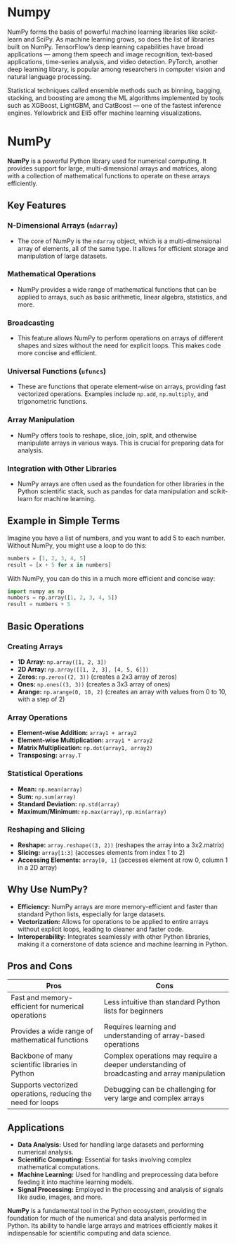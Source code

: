 # Numpy

NumPy forms the basis of powerful machine learning libraries like scikit-learn and SciPy. As machine learning grows, so does the list of libraries built on NumPy. TensorFlow’s deep learning capabilities have broad applications — among them speech and image recognition, text-based applications, time-series analysis, and video detection. PyTorch, another deep learning library, is popular among researchers in computer vision and natural language processing.


Statistical techniques called ensemble methods such as binning, bagging, stacking, and boosting are among the ML algorithms implemented by tools such as XGBoost, LightGBM, and CatBoost — one of the fastest inference engines. Yellowbrick and Eli5 offer machine learning visualizations.

# NumPy

**NumPy** is a powerful Python library used for numerical computing. It provides support for large, multi-dimensional arrays and matrices, along with a collection of mathematical functions to operate on these arrays efficiently.

## Key Features

### N-Dimensional Arrays (`ndarray`)
- The core of NumPy is the `ndarray` object, which is a multi-dimensional array of elements, all of the same type. It allows for efficient storage and manipulation of large datasets.

### Mathematical Operations
- NumPy provides a wide range of mathematical functions that can be applied to arrays, such as basic arithmetic, linear algebra, statistics, and more.

### Broadcasting
- This feature allows NumPy to perform operations on arrays of different shapes and sizes without the need for explicit loops. This makes code more concise and efficient.

### Universal Functions (`ufuncs`)
- These are functions that operate element-wise on arrays, providing fast vectorized operations. Examples include `np.add`, `np.multiply`, and trigonometric functions.

### Array Manipulation
- NumPy offers tools to reshape, slice, join, split, and otherwise manipulate arrays in various ways. This is crucial for preparing data for analysis.

### Integration with Other Libraries
- NumPy arrays are often used as the foundation for other libraries in the Python scientific stack, such as pandas for data manipulation and scikit-learn for machine learning.

## Example in Simple Terms

Imagine you have a list of numbers, and you want to add 5 to each number. Without NumPy, you might use a loop to do this:

```python
numbers = [1, 2, 3, 4, 5]
result = [x + 5 for x in numbers]
```

With NumPy, you can do this in a much more efficient and concise way:

```python
import numpy as np
numbers = np.array([1, 2, 3, 4, 5])
result = numbers + 5
```

## Basic Operations

### Creating Arrays
- **1D Array:** `np.array([1, 2, 3])`
- **2D Array:** `np.array([[1, 2, 3], [4, 5, 6]])`
- **Zeros:** `np.zeros((2, 3))` (creates a 2x3 array of zeros)
- **Ones:** `np.ones((3, 3))` (creates a 3x3 array of ones)
- **Arange:** `np.arange(0, 10, 2)` (creates an array with values from 0 to 10, with a step of 2)

### Array Operations
- **Element-wise Addition:** `array1 + array2`
- **Element-wise Multiplication:** `array1 * array2`
- **Matrix Multiplication:** `np.dot(array1, array2)`
- **Transposing:** `array.T`

### Statistical Operations
- **Mean:** `np.mean(array)`
- **Sum:** `np.sum(array)`
- **Standard Deviation:** `np.std(array)`
- **Maximum/Minimum:** `np.max(array)`, `np.min(array)`

### Reshaping and Slicing
- **Reshape:** `array.reshape((3, 2))` (reshapes the array into a 3x2.matrix)
- **Slicing:** `array[1:3]` (accesses elements from index 1 to 2)
- **Accessing Elements:** `array[0, 1]` (accesses element at row 0, column 1 in a 2D array)

## Why Use NumPy?

- **Efficiency:** NumPy arrays are more memory-efficient and faster than standard Python lists, especially for large datasets.
- **Vectorization:** Allows for operations to be applied to entire arrays without explicit loops, leading to cleaner and faster code.
- **Interoperability:** Integrates seamlessly with other Python libraries, making it a cornerstone of data science and machine learning in Python.

## Pros and Cons

| **Pros**                                        | **Cons**                                        |
|-------------------------------------------------|-------------------------------------------------|
| Fast and memory-efficient for numerical operations | Less intuitive than standard Python lists for beginners |
| Provides a wide range of mathematical functions  | Requires learning and understanding of array-based operations |
| Backbone of many scientific libraries in Python  | Complex operations may require a deeper understanding of broadcasting and array manipulation |
| Supports vectorized operations, reducing the need for loops | Debugging can be challenging for very large and complex arrays |

## Applications

- **Data Analysis:** Used for handling large datasets and performing numerical analysis.
- **Scientific Computing:** Essential for tasks involving complex mathematical computations.
- **Machine Learning:** Used for handling and preprocessing data before feeding it into machine learning models.
- **Signal Processing:** Employed in the processing and analysis of signals like audio, images, and more.

**NumPy** is a fundamental tool in the Python ecosystem, providing the foundation for much of the numerical and data analysis performed in Python. Its ability to handle large arrays and matrices efficiently makes it indispensable for scientific computing and data science.
